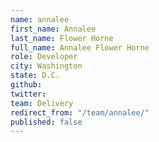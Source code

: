```yaml
---
name: annalee
first_name: Annalee
last_name: Flower Horne
full_name: Annalee Flower Horne
role: Developer
city: Washington
state: D.C.
github: 
twitter: 
team: Delivery
redirect_from: "/team/annalee/"
published: false
---
```


